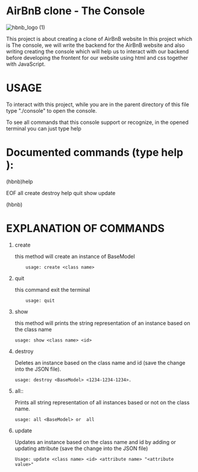 # AirBnB clone - The Console
![hbnb_logo (1)](https://github.com/M-Aloysie/Learning/assets/109438174/89eedb3a-4f65-40b5-b77e-eef734760316)

This project is about creating a clone of AirBnB website
In this project which is The console, we will write the backend for the AirBnB website
and also writing creating the console which will help us to interact with our backend before developing the frontent for our website using html and css together with JavaScript.

# USAGE

To interact with this project, while you are in the parent directory of this file type "./console" to open the console.

To see all commands that this console support or recognize, in the opened terminal you can just type help

# Documented commands (type help <topic>):

(hbnb)help

EOF all create destroy help quit show update

(hbnb)

# EXPLANATION OF COMMANDS

1.  create

    this method will create an instance of BaseModel

            usage: create <class name>

2.  quit

    this command exit the terminal

            usage: quit

3.  show

    this method will prints the string representation
    of an instance based on the class name

        usage: show <class name> <id>

4.  destroy

    Deletes an instance based on the class name
    and id (save the change into the JSON file).

        usage: destroy <BaseModel> <1234-1234-1234>.

5.  all::

    Prints all string representation of
    all instances based or not on the class name.

        usage: all <BaseModel> or  all

6.  update

    Updates an instance based on the class name and
    id by adding or updating attribute (save the change into the JSON file)

        Usage: update <class name> <id> <attribute name> "<attribute value>"
